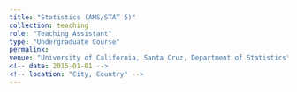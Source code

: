 ```yaml
---
title: "Statistics (AMS/STAT 5)"
collection: teaching
role: "Teaching Assistant"
type: "Undergraduate Course"
permalink: 
venue: "University of California, Santa Cruz, Department of Statistics"
<!-- date: 2015-01-01 -->
<!-- location: "City, Country" -->
---
```


<!-- Quarter(s): Winter, Spring 2017 -->

